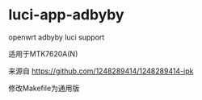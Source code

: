 # luci-app-adbyby
openwrt adbyby luci support

适用于MTK7620A(N)

来源自 https://github.com/1248289414/1248289414-ipk

修改Makefile为通用版
